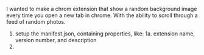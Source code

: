 I wanted to make a chrom extension that show a random background image every
time you open a new tab in chrome.
With the ability to scroll through a feed of random photos.

1. setup the manifest.json, containing properties, like:
    1a. extension name, version number, and description
2.
